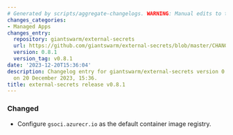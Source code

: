 ```yaml
---
# Generated by scripts/aggregate-changelogs. WARNING: Manual edits to this files will be overwritten.
changes_categories:
- Managed Apps
changes_entry:
  repository: giantswarm/external-secrets
  url: https://github.com/giantswarm/external-secrets/blob/master/CHANGELOG.md#081---2023-12-20
  version: 0.8.1
  version_tag: v0.8.1
date: '2023-12-20T15:36:04'
description: Changelog entry for giantswarm/external-secrets version 0.8.1, published
  on 20 December 2023, 15:36.
title: external-secrets release v0.8.1
---
```


### Changed
- Configure `gsoci.azurecr.io` as the default container image registry.
